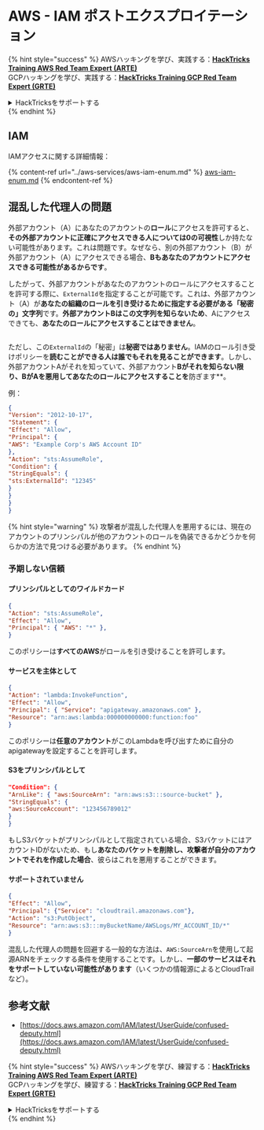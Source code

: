 # AWS - IAM ポストエクスプロイテーション

{% hint style="success" %}
AWSハッキングを学び、実践する：<img src="../../../.gitbook/assets/image (1).png" alt="" data-size="line">[**HackTricks Training AWS Red Team Expert (ARTE)**](https://training.hacktricks.xyz/courses/arte)<img src="../../../.gitbook/assets/image (1).png" alt="" data-size="line">\
GCPハッキングを学び、実践する：<img src="../../../.gitbook/assets/image (2).png" alt="" data-size="line">[**HackTricks Training GCP Red Team Expert (GRTE)**<img src="../../../.gitbook/assets/image (2).png" alt="" data-size="line">](https://training.hacktricks.xyz/courses/grte)

<details>

<summary>HackTricksをサポートする</summary>

* [**サブスクリプションプラン**](https://github.com/sponsors/carlospolop)を確認してください！
* **💬 [**Discordグループ**](https://discord.gg/hRep4RUj7f)または[**Telegramグループ**](https://t.me/peass)に参加するか、**Twitter** 🐦 [**@hacktricks\_live**](https://twitter.com/hacktricks\_live)**をフォローしてください。**
* **ハッキングトリックを共有するには、[**HackTricks**](https://github.com/carlospolop/hacktricks)および[**HackTricks Cloud**](https://github.com/carlospolop/hacktricks-cloud)のGitHubリポジトリにPRを提出してください。**

</details>
{% endhint %}

## IAM

IAMアクセスに関する詳細情報：

{% content-ref url="../aws-services/aws-iam-enum.md" %}
[aws-iam-enum.md](../aws-services/aws-iam-enum.md)
{% endcontent-ref %}

## 混乱した代理人の問題

外部アカウント（A）にあなたのアカウントの**ロール**にアクセスを許可すると、**その外部アカウントに正確にアクセスできる人については0の可視性**しか持たない可能性があります。これは問題です。なぜなら、別の外部アカウント（B）が外部アカウント（A）にアクセスできる場合、**Bもあなたのアカウントにアクセスできる可能性があるからです**。

したがって、外部アカウントがあなたのアカウントのロールにアクセスすることを許可する際に、`ExternalId`を指定することが可能です。これは、外部アカウント（A）が**あなたの組織のロールを引き受けるために指定する必要がある「秘密の」文字列**です。**外部アカウントBはこの文字列を知らないため**、Aにアクセスできても、**あなたのロールにアクセスすることはできません**。

<figure><img src="../../../.gitbook/assets/image (95).png" alt=""><figcaption></figcaption></figure>

ただし、この`ExternalId`の「秘密」は**秘密ではありません**。IAMのロール引き受けポリシーを**読むことができる人は誰でもそれを見ることができます**。しかし、外部アカウントAがそれを知っていて、外部アカウント**Bがそれを知らない限り、BがAを悪用してあなたのロールにアクセスすることを**防ぎます**。

例：
```json
{
"Version": "2012-10-17",
"Statement": {
"Effect": "Allow",
"Principal": {
"AWS": "Example Corp's AWS Account ID"
},
"Action": "sts:AssumeRole",
"Condition": {
"StringEquals": {
"sts:ExternalId": "12345"
}
}
}
}
```
{% hint style="warning" %}
攻撃者が混乱した代理人を悪用するには、現在のアカウントのプリンシパルが他のアカウントのロールを偽装できるかどうかを何らかの方法で見つける必要があります。
{% endhint %}

### 予期しない信頼

#### プリンシパルとしてのワイルドカード
```json
{
"Action": "sts:AssumeRole",
"Effect": "Allow",
"Principal": { "AWS": "*" },
}
```
このポリシーは**すべてのAWS**がロールを引き受けることを許可します。

#### サービスを主体として
```json
{
"Action": "lambda:InvokeFunction",
"Effect": "Allow",
"Principal": { "Service": "apigateway.amazonaws.com" },
"Resource": "arn:aws:lambda:000000000000:function:foo"
}
```
このポリシーは**任意のアカウント**がこのLambdaを呼び出すために自分のapigatewayを設定することを許可します。

#### S3をプリンシパルとして
```json
"Condition": {
"ArnLike": { "aws:SourceArn": "arn:aws:s3:::source-bucket" },
"StringEquals": {
"aws:SourceAccount": "123456789012"
}
}
```
もしS3バケットがプリンシパルとして指定されている場合、S3バケットにはアカウントIDがないため、もし**あなたのバケットを削除し、攻撃者が自分のアカウントでそれを作成した場合**、彼らはこれを悪用することができます。

#### サポートされていません
```json
{
"Effect": "Allow",
"Principal": {"Service": "cloudtrail.amazonaws.com"},
"Action": "s3:PutObject",
"Resource": "arn:aws:s3:::myBucketName/AWSLogs/MY_ACCOUNT_ID/*"
}
```
混乱した代理人の問題を回避する一般的な方法は、`AWS:SourceArn`を使用して起源ARNをチェックする条件を使用することです。しかし、**一部のサービスはそれをサポートしていない可能性があります**（いくつかの情報源によるとCloudTrailなど）。

## 参考文献

* [https://docs.aws.amazon.com/IAM/latest/UserGuide/confused-deputy.html](https://docs.aws.amazon.com/IAM/latest/UserGuide/confused-deputy.html)

{% hint style="success" %}
AWSハッキングを学び、練習する：<img src="../../../.gitbook/assets/image (1).png" alt="" data-size="line">[**HackTricks Training AWS Red Team Expert (ARTE)**](https://training.hacktricks.xyz/courses/arte)<img src="../../../.gitbook/assets/image (1).png" alt="" data-size="line">\
GCPハッキングを学び、練習する：<img src="../../../.gitbook/assets/image (2).png" alt="" data-size="line">[**HackTricks Training GCP Red Team Expert (GRTE)**<img src="../../../.gitbook/assets/image (2).png" alt="" data-size="line">](https://training.hacktricks.xyz/courses/grte)

<details>

<summary>HackTricksをサポートする</summary>

* [**サブスクリプションプラン**](https://github.com/sponsors/carlospolop)を確認してください！
* **💬 [**Discordグループ**](https://discord.gg/hRep4RUj7f)または[**テレグラムグループ**](https://t.me/peass)に参加するか、**Twitter** 🐦 [**@hacktricks\_live**](https://twitter.com/hacktricks\_live)**をフォローしてください。**
* **[**HackTricks**](https://github.com/carlospolop/hacktricks)および[**HackTricks Cloud**](https://github.com/carlospolop/hacktricks-cloud)のgithubリポジトリにPRを提出してハッキングトリックを共有してください。**

</details>
{% endhint %}
